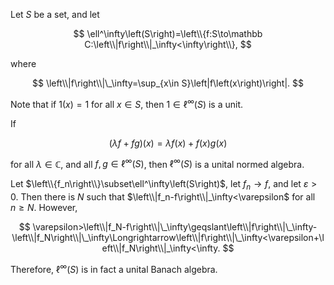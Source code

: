 Let $S$ be a set, and let

$$
\ell^\infty\left(S\right)=\left\\{f:S\to\mathbb C:\left\\|f\right\\|_\infty<\infty\right\\},
$$

where

$$
\left\\|f\right\\|\_\infty=\sup_{x\in S}\left|f\left(x\right)\right|.
$$

Note that if $1\left(x\right)=1$ for all $x\in S$, then $1\in\ell^\infty\left(S\right)$ is a unit.

If

$$
\left(\lambda f+fg\right)\left(x\right)=\lambda f\left(x\right)+f\left(x\right)g\left(x\right)
$$

for all $\lambda\in\mathbb C$, and all $f,g\in\ell^\infty\left(S\right)$, then $\ell^\infty\left(S\right)$ is a unital normed algebra.

Let $\left\\{f_n\right\\}\subset\ell^\infty\left(S\right)$, let $f_n\to f$, and let $\varepsilon>0$. Then there is $N$ such that $\left\\|f_n-f\right\\|_\infty<\varepsilon$ for all $n\geqslant N$. However,

$$
\varepsilon>\left\\|f_N-f\right\\|\_\infty\geqslant\left\\|f\right\\|\_\infty-\left\\|f_N\right\\|\_\infty\Longrightarrow\left\\|f\right\\|\_\infty<\varepsilon+\left\\|f_N\right\\|_\infty<\infty.
$$

Therefore, $\ell^\infty\left(S\right)$ is in fact a unital Banach algebra.
